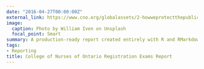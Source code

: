 ```yaml
---
date: "2016-04-27T00:00:00Z"
external_link: https://www.cno.org/globalassets/2-howweprotectthepublic/statistical-reports/nursing-registration-exams-report-2018.pdf
image:
  caption: Photo by William Iven on Unsplash
  focal_point: Smart
summary: A production-ready report created entirely with R and RMarkdown, using a repeatable and reproducible process.
tags:
- Reporting
title: College of Nurses of Ontario Registration Exams Report
---
```


